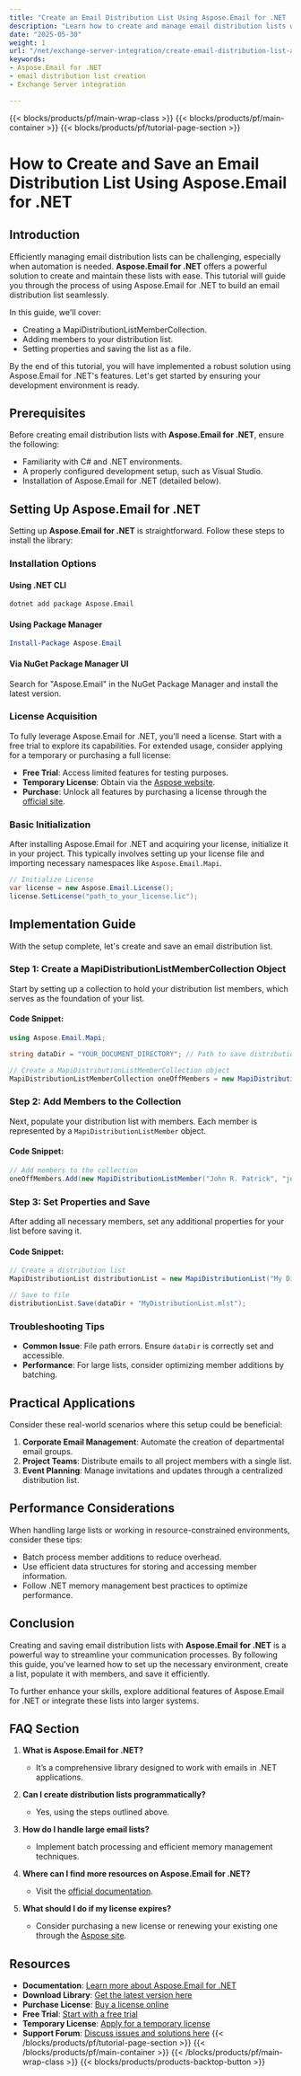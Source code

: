 ```yaml
---
title: "Create an Email Distribution List Using Aspose.Email for .NET | Exchange Server Integration Guide"
description: "Learn how to create and manage email distribution lists with Aspose.Email for .NET in a streamlined process. This guide provides step-by-step instructions for efficient integration."
date: "2025-05-30"
weight: 1
url: "/net/exchange-server-integration/create-email-distribution-list-aspose-dotnet/"
keywords:
- Aspose.Email for .NET
- email distribution list creation
- Exchange Server integration

---
```


{{< blocks/products/pf/main-wrap-class >}}
{{< blocks/products/pf/main-container >}}
{{< blocks/products/pf/tutorial-page-section >}}
# How to Create and Save an Email Distribution List Using Aspose.Email for .NET

## Introduction

Efficiently managing email distribution lists can be challenging, especially when automation is needed. **Aspose.Email for .NET** offers a powerful solution to create and maintain these lists with ease. This tutorial will guide you through the process of using Aspose.Email for .NET to build an email distribution list seamlessly.

In this guide, we'll cover:
- Creating a MapiDistributionListMemberCollection.
- Adding members to your distribution list.
- Setting properties and saving the list as a file.

By the end of this tutorial, you will have implemented a robust solution using Aspose.Email for .NET's features. Let's get started by ensuring your development environment is ready.

## Prerequisites

Before creating email distribution lists with **Aspose.Email for .NET**, ensure the following:
- Familiarity with C# and .NET environments.
- A properly configured development setup, such as Visual Studio.
- Installation of Aspose.Email for .NET (detailed below).

## Setting Up Aspose.Email for .NET

Setting up **Aspose.Email for .NET** is straightforward. Follow these steps to install the library:

### Installation Options

#### Using .NET CLI
```bash
dotnet add package Aspose.Email
```

#### Using Package Manager
```powershell
Install-Package Aspose.Email
```

#### Via NuGet Package Manager UI
Search for "Aspose.Email" in the NuGet Package Manager and install the latest version.

### License Acquisition

To fully leverage Aspose.Email for .NET, you'll need a license. Start with a free trial to explore its capabilities. For extended usage, consider applying for a temporary or purchasing a full license:
- **Free Trial**: Access limited features for testing purposes.
- **Temporary License**: Obtain via the [Aspose website](https://purchase.aspose.com/temporary-license/).
- **Purchase**: Unlock all features by purchasing a license through the [official site](https://purchase.aspose.com/buy).

### Basic Initialization

After installing Aspose.Email for .NET and acquiring your license, initialize it in your project. This typically involves setting up your license file and importing necessary namespaces like `Aspose.Email.Mapi`.

```csharp
// Initialize License
var license = new Aspose.Email.License();
license.SetLicense("path_to_your_license.lic");
```

## Implementation Guide

With the setup complete, let's create and save an email distribution list.

### Step 1: Create a MapiDistributionListMemberCollection Object

Start by setting up a collection to hold your distribution list members, which serves as the foundation of your list.

#### Code Snippet:
```csharp
using Aspose.Email.Mapi;

string dataDir = "YOUR_DOCUMENT_DIRECTORY"; // Path to save distribution list

// Create a MapiDistributionListMemberCollection object
MapiDistributionListMemberCollection oneOffMembers = new MapiDistributionListMemberCollection();
```

### Step 2: Add Members to the Collection

Next, populate your distribution list with members. Each member is represented by a `MapiDistributionListMember` object.

#### Code Snippet:
```csharp
// Add members to the collection
oneOffMembers.Add(new MapiDistributionListMember("John R. Patrick", "john@example.com"));
```

### Step 3: Set Properties and Save

After adding all necessary members, set any additional properties for your list before saving it.

#### Code Snippet:
```csharp
// Create a distribution list
MapiDistributionList distributionList = new MapiDistributionList("My Distribution List", oneOffMembers);

// Save to file
distributionList.Save(dataDir + "MyDistributionList.mlst");
```

### Troubleshooting Tips
- **Common Issue**: File path errors. Ensure `dataDir` is correctly set and accessible.
- **Performance**: For large lists, consider optimizing member additions by batching.

## Practical Applications

Consider these real-world scenarios where this setup could be beneficial:
1. **Corporate Email Management**: Automate the creation of departmental email groups.
2. **Project Teams**: Distribute emails to all project members with a single list.
3. **Event Planning**: Manage invitations and updates through a centralized distribution list.

## Performance Considerations

When handling large lists or working in resource-constrained environments, consider these tips:
- Batch process member additions to reduce overhead.
- Use efficient data structures for storing and accessing member information.
- Follow .NET memory management best practices to optimize performance.

## Conclusion

Creating and saving email distribution lists with **Aspose.Email for .NET** is a powerful way to streamline your communication processes. By following this guide, you've learned how to set up the necessary environment, create a list, populate it with members, and save it efficiently. 

To further enhance your skills, explore additional features of Aspose.Email for .NET or integrate these lists into larger systems.

## FAQ Section

1. **What is Aspose.Email for .NET?**
   - It’s a comprehensive library designed to work with emails in .NET applications.

2. **Can I create distribution lists programmatically?**
   - Yes, using the steps outlined above.

3. **How do I handle large email lists?**
   - Implement batch processing and efficient memory management techniques.

4. **Where can I find more resources on Aspose.Email for .NET?**
   - Visit the [official documentation](https://reference.aspose.com/email/net/).

5. **What should I do if my license expires?**
   - Consider purchasing a new license or renewing your existing one through the [Aspose site](https://purchase.aspose.com/buy).

## Resources
- **Documentation**: [Learn more about Aspose.Email for .NET](https://reference.aspose.com/email/net/)
- **Download Library**: [Get the latest version here](https://releases.aspose.com/email/net/)
- **Purchase License**: [Buy a license online](https://purchase.aspose.com/buy)
- **Free Trial**: [Start with a free trial](https://releases.aspose.com/email/net/)
- **Temporary License**: [Apply for a temporary license](https://purchase.aspose.com/temporary-license/)
- **Support Forum**: [Discuss issues and solutions here](https://forum.aspose.com/c/email/10)
{{< /blocks/products/pf/tutorial-page-section >}}
{{< /blocks/products/pf/main-container >}}
{{< /blocks/products/pf/main-wrap-class >}}
{{< blocks/products/products-backtop-button >}}